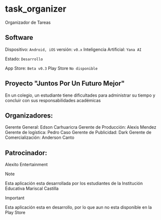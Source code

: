 # task_organizer

Organizador de Tareas

## Software

Dispositivo: `Android, iOS`
versión: `v0.x`
Inteligencia Artificial: `Yana AI`

Estado: `Desarrollo`

App Store: `Beta v0.3`
Play Store `No disponible`

## Proyecto "Juntos Por Un Futuro Mejor"
En un colegio, un estudiante tiene dificultades para administrar su tiempo y concluir con sus responsabilidades académicas

## Organizadores:
Gerente General: Edson Carhuaricra
Gerente de Producción: Alexis Mendez
Gerente de logística: Pedro Caso
Gerente de Publicidad: Dark
Gerente de Comercialización: Anderson Canto

## Patrocinador:
Alexito Entertainment

> [!NOTE]
> Esta aplicación esta desarrollada por los estudiantes de la Institución Educativa Mariscal Castilla

> [!IMPORTANT]
> Esta aplicación esta en desarrollo, por lo que aun no esta disponible en la Play Store
